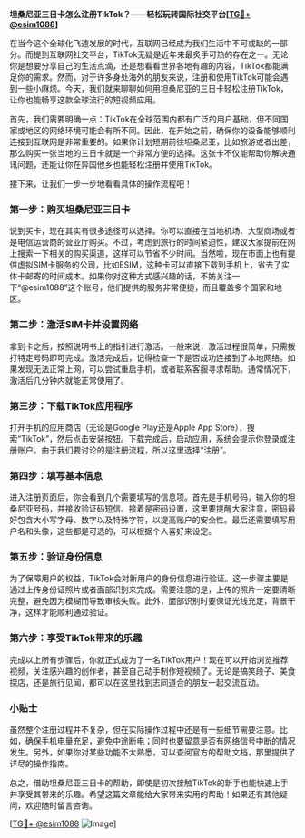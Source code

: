 **坦桑尼亚三日卡怎么注册TikTok？——轻松玩转国际社交平台[[TG💪+ @esim1088](https://t.me/s/esim1088)]**

在当今这个全球化飞速发展的时代，互联网已经成为我们生活中不可或缺的一部分。而提到互联网社交平台，TikTok无疑是近年来最炙手可热的存在之一。无论你是想要分享自己的生活点滴，还是想看看世界各地有趣的内容，TikTok都能满足你的需求。然而，对于许多身处海外的朋友来说，注册和使用TikTok可能会遇到一些小麻烦。今天，我们就来聊聊如何用坦桑尼亚的三日卡轻松注册TikTok，让你也能畅享这款全球流行的短视频应用。

首先，我们需要明确一点：TikTok在全球范围内都有广泛的用户基础，但不同国家或地区的网络环境可能会有所不同。因此，在开始之前，确保你的设备能够顺利连接到互联网是非常重要的。如果你计划短期前往坦桑尼亚，比如旅游或者出差，那么购买一张当地的三日卡就是一个非常方便的选择。这张卡不仅能帮助你解决通讯问题，还能让你在异国他乡也能轻松注册并使用TikTok。

接下来，让我们一步一步地看看具体的操作流程吧！

### 第一步：购买坦桑尼亚三日卡

说到买卡，现在其实有很多途径可以选择。你可以直接在当地机场、大型商场或者是电信运营商的营业厅购买。不过，考虑到旅行的时间紧迫性，建议大家提前在网上搜索一下相关的购买渠道，这样可以节省不少时间。当然啦，现在市面上也有提供虚拟SIM卡服务的公司，比如ESIM，这种卡可以直接下载到手机上，省去了实体卡邮寄的时间成本。如果你对这种方式感兴趣的话，不妨关注一下“@esim1088”这个账号，他们提供的服务非常便捷，而且覆盖多个国家和地区。

### 第二步：激活SIM卡并设置网络

拿到卡之后，按照说明书上的指引进行激活。一般来说，激活过程很简单，只需拨打特定号码即可完成。激活完成后，记得检查一下是否成功连接到了本地网络。如果发现无法正常上网，可以尝试重启手机，或者联系客服寻求帮助。通常情况下，激活后几分钟内就能正常使用了。

### 第三步：下载TikTok应用程序

打开手机的应用商店（无论是Google Play还是Apple App Store），搜索“TikTok”，然后点击安装按钮。下载完成后，启动应用，系统会提示你登录或注册账户。由于我们要讨论的是注册流程，所以这里选择“注册”。

### 第四步：填写基本信息

进入注册页面后，你会看到几个需要填写的信息项。首先是手机号码，输入你的坦桑尼亚号码，并接收验证码短信。接着是密码设置，这里要提醒大家注意，密码最好包含大小写字母、数字以及特殊字符，以提高账户的安全性。最后还需要填写用户名和头像，这些都是可选的，可以根据个人喜好来设定。

### 第五步：验证身份信息

为了保障用户的权益，TikTok会对新用户的身份信息进行验证。这一步骤主要是通过上传身份证照片或者面部识别来完成。需要注意的是，上传的照片一定要清晰完整，避免因为模糊而导致审核失败。此外，面部识别时要保证光线充足，背景干净，这样才能顺利通过验证。

### 第六步：享受TikTok带来的乐趣

完成以上所有步骤后，你就正式成为了一名TikTok用户！现在可以开始浏览推荐视频，关注感兴趣的创作者，甚至自己动手制作短视频了。无论是搞笑段子、美食探店，还是旅行见闻，都可以在这里找到志同道合的朋友一起交流互动。

### 小贴士

虽然整个注册过程并不复杂，但在实际操作过程中还是有一些细节需要注意。比如，确保手机电量充足，避免中途断电；同时也要留意是否有网络信号中断的情况发生。另外，如果你对某些功能不太熟悉，可以查阅官方的帮助文档，那里提供了详尽的操作指南。

总之，借助坦桑尼亚三日卡的帮助，即使是初次接触TikTok的新手也能快速上手并享受其带来的乐趣。希望这篇文章能给大家带来实用的帮助！如果还有其他疑问，欢迎随时留言咨询。

[[TG💪+ @esim1088](https://t.me/s/esim1088) ![Image](https://i.postimg.cc/4NQfJmqS/Snipaste-2025-05-13-00-14-12.png)]